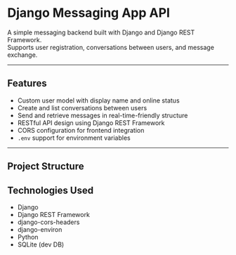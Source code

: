# Django Messaging App API

A simple messaging backend built with Django and Django REST Framework.  
Supports user registration, conversations between users, and message exchange.

---

## Features

- Custom user model with display name and online status
- Create and list conversations between users
- Send and retrieve messages in real-time-friendly structure
- RESTful API design using Django REST Framework
- CORS configuration for frontend integration
- `.env` support for environment variables

---

## Project Structure

## Technologies Used

- Django 
- Django REST Framework
- django-cors-headers
- django-environ
- Python 
- SQLite (dev DB)